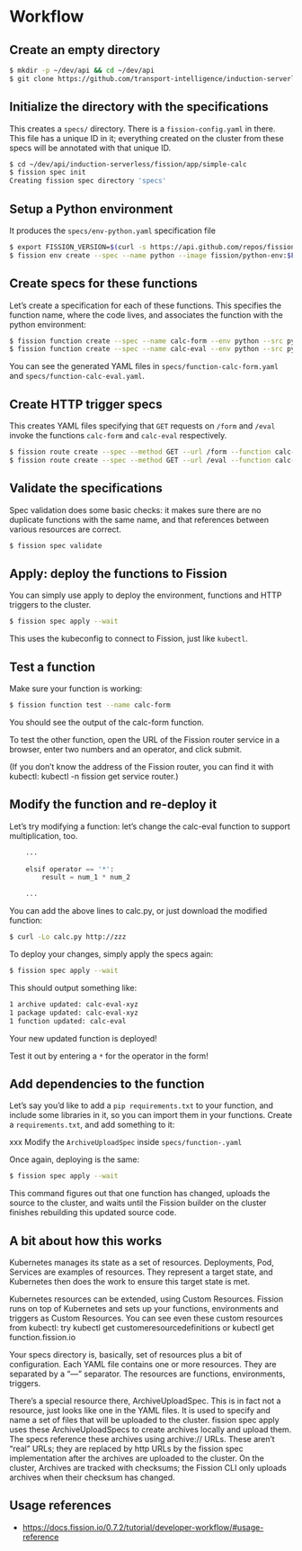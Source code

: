 
# Workflow

## Create an empty directory
```bash
$ mkdir -p ~/dev/api && cd ~/dev/api
$ git clone https://github.com/transport-intelligence/induction-serverless.git
```

## Initialize the directory with the specifications
This creates a ``specs/`` directory. There is a ``fission-config.yaml`` in there.
This file has a unique ID in it; everything created on the cluster from these specs
will be annotated with that unique ID.
```bash
$ cd ~/dev/api/induction-serverless/fission/app/simple-calc
$ fission spec init
Creating fission spec directory 'specs'
```
## Setup a Python environment
It produces the ``specs/env-python.yaml`` specification file
```bash
$ export FISSION_VERSION=$(curl -s https://api.github.com/repos/fission/fission/releases/latest | grep tag_name | cut -d '"' -f 4)
$ fission env create --spec --name python --image fission/python-env:$FISSION_VERSION --builder fission/python-build-env:$FISSION_VERSION
```

## Create specs for these functions
Let’s create a specification for each of these functions.
This specifies the function name, where the code lives,
and associates the function with the python environment:
```bash
$ fission function create --spec --name calc-form --env python --src python/form.py --entrypoint form.main
$ fission function create --spec --name calc-eval --env python --src python/calc.py --entrypoint calc.main
```

You can see the generated YAML files in ``specs/function-calc-form.yaml``
and ``specs/function-calc-eval.yaml``.


## Create HTTP trigger specs
This creates YAML files specifying that ``GET`` requests on ``/form``
and ``/eval`` invoke the functions ``calc-form`` and ``calc-eval`` respectively.
```bash
$ fission route create --spec --method GET --url /form --function calc-form
$ fission route create --spec --method GET --url /eval --function calc-eval
```

## Validate the specifications
Spec validation does some basic checks: it makes sure there are no
duplicate functions with the same name, and that references between various resources are correct.
```bash
$ fission spec validate
```

## Apply: deploy the functions to Fission
You can simply use apply to deploy the environment, functions and HTTP triggers to the cluster.
```bash
$ fission spec apply --wait
```
This uses the kubeconfig to connect to Fission, just like ``kubectl``.

## Test a function
Make sure your function is working:
```bash
$ fission function test --name calc-form
```

You should see the output of the calc-form function.

To test the other function, open the URL of the Fission router service in a browser, enter two numbers and an operator, and click submit.

(If you don’t know the address of the Fission router, you can find it with kubectl: kubectl -n fission get service router.)

## Modify the function and re-deploy it
Let’s try modifying a function: let’s change the calc-eval function to support multiplication, too.
```python
    ...
    
    elsif operator == '*':
        result = num_1 * num_2

    ...
```

You can add the above lines to calc.py, or just download the modified function:
```bash
$ curl -Lo calc.py http://zzz
```

To deploy your changes, simply apply the specs again:
```bash
$ fission spec apply --wait
```

This should output something like:
```bash
1 archive updated: calc-eval-xyz
1 package updated: calc-eval-xyz
1 function updated: calc-eval
```

Your new updated function is deployed!

Test it out by entering a ``*`` for the operator in the form!

## Add dependencies to the function
Let’s say you’d like to add a ``pip requirements.txt`` to your function,
and include some libraries in it, so you can import them in your functions.
Create a ``requirements.txt``, and add something to it:

xxx
Modify the ``ArchiveUploadSpec`` inside ``specs/function-.yaml``

Once again, deploying is the same:
```bash
$ fission spec apply --wait
```

This command figures out that one function has changed, uploads the source to the cluster,
and waits until the Fission builder on the cluster finishes rebuilding this updated source code.

## A bit about how this works
Kubernetes manages its state as a set of resources. Deployments, Pod, Services are examples of resources.
They represent a target state, and Kubernetes then does the work to ensure this target state is met.

Kubernetes resources can be extended, using Custom Resources. Fission runs on top of Kubernetes and sets up your functions, environments and triggers as Custom Resources. You can see even these custom resources from kubectl: try kubectl get customeresourcedefinitions or kubectl get function.fission.io

Your specs directory is, basically, set of resources plus a bit of configuration. Each YAML file contains one or more resources. They are separated by a “—” separator. The resources are functions, environments, triggers.

There’s a special resource there, ArchiveUploadSpec. This is in fact not a resource, just looks like one in the YAML files. It is used to specify and name a set of files that will be uploaded to the cluster. fission spec apply uses these ArchiveUploadSpecs to create archives locally and upload them. The specs reference these archives using archive:// URLs. These aren’t “real” URLs; they are replaced by http URLs by the fission spec implementation after the archives are uploaded to the cluster. On the cluster, Archives are tracked with checksums; the Fission CLI only uploads archives when their checksum has changed.

## Usage references
* https://docs.fission.io/0.7.2/tutorial/developer-workflow/#usage-reference


